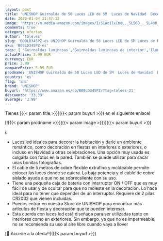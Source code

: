 ```yaml
---
layout: post
title: 'UNISHOP Guirnalda de 50 Luces LED de 5M  Luces de Navidad  Decoración para Interior  LED Amarillo '
date: 2022-01-04 11:47:12
image: 'https://m.media-amazon.com/images/I/51Wo1lxCndL._SL500_._SL400_.jpg'
comments: true
category: ofertas
author: 'tole.es'
slug: 'B09LD345PZ-es UNISHOP Guirnalda de 50 Luces LED de 5M Luces de Navidad...'
sku: 'B09LD345PZ-es'
tags: [ 'Guirnaldas luminosas','Guirnaldas luminosas de interior','Iluminación','navidad','unishop', ]
actualPrice: 3.99 EUR
currency: EUR
price: 3.99
comparePrice: 5.99 EUR
prodname: 'UNISHOP Guirnalda de 50 Luces LED de 5M  Luces de Navidad  Decoración para Interior  LED Amarillo '
country: 'es'
flag: '🇪🇸'
brand: 'UNISHOP'
buyurl: 'https://www.amazon.es/dp/B09LD345PZ/?tag=tolees-21'
descuento: '33.39'
average: '3.99'
---
```


Tienes [{{< param title >}}]({{< param buyurl >}}) en el siguiente enlace!

[![{{< param prodname >}}]({{< param image >}})]({{< param buyurl >}})

ℹ️:

- Luces led ideales para decorar la habitación y darle un ambiente romántico, como decoración en fiestas en interiores o exteriores, o incluso en Navidad u otras celebraciones. Una opción muy usada es colgarla con fotos en la pared. También se puede utilizar para sacar unas bonitas fotografías.
- El cable de 5 metros de cobre flexible extrafino y moldeable permite colocar las luces donde se quiera. La baja potencia y el cable de cobre aislado ayuda a que no se sobrecaliente con su uso.
- Tiene una pequeña caja de batería con interruptor ON / OFF que es muy fácil de usar y de ocultar para que no moleste en la decoración. Lo hace ideal para no tener que depender de un interruptor. Requiere de 2 pilas CR2032 que vienen incluidas.
- Puedes entrar en nuestra Store de UNISHOP para encontrar más artículos de fiesta y decoración que te pueden interesar.
- Esta cuerda con luces led está diseñada para ser utilizadas tanto en interiores como en exteriores. Sin embargo, ya que no es impermeable, no se recomienda su uso al aire libre cuando vaya a llover

[🛒 Accede a la oferta!!]({{< param buyurl >}})
